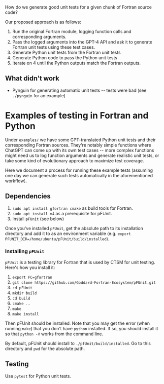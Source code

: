 How do we generate good unit tests for a given chunk of Fortran source code?

Our proposed approach is as follows:
1. Run the original Fortran module, logging function calls and corresponding arguments.
2. Pass the logged arguments into the GPT-4 API and ask it to generate Fortran unit tests using these test cases. 
3. Generate Python unit tests from the Fortran unit tests
4. Generate Python code to pass the Python unit tests
5. Iterate on 4 until the Python outputs match the Fortran outputs.

## What didn't work

- Pynguin for generating automatic unit tests -- tests were bad (see `./pynguin` for an example)

# Examples of testing in Fortran and Python

Under `examples/` we have some GPT-translated Python unit tests and their corresponding Fortran sources. They're notably simple functions where ChatGPT can come up with its own test cases -- more complex functions might need us to log function arguments and generate realistic unit tests, or take some kind of evolutionary approach to maximize test coverage. 

Here we document a process for running these example tests (assuming one day we can generate such tests automatically in the aforementioned workflow).

## Dependencies

1. `sudo apt install gfortran cmake` as build tools for Fortran.
2. `sudo apt install m4` as a prerequisite for pFUnit. 
3. Install `pFUnit` (see below)

Once you've installed `pFUnit`, get the absolute path to its installation directory and add it to as an environment variable (e.g. `export PFUNIT_DIR=/home/ubuntu/pFUnit/build/installed`). 

### Installing `pFUnit`

`pFUnit` is a testing library for Fortran that is used by CTSM for unit testing. Here's how you install it:

1. `export FC=gfortran`
2. `git clone https://github.com/Goddard-Fortran-Ecosystem/pFUnit.git`
3. `cd pFUnit`
4. `mkdir build`
5. `cd build`
6. `cmake ..`
7. `make`
8. `make install`

Then pFUnit should be installed. Note that you may get the error (when running `make`) that you don't have `python` installed. If so, you should install it so that `python -V` works from the command line. 

By default, pFUnit should install to `./pfUnit/build/installed`. Go to this directory and `pwd` for the absolute path. 


## Testing

Use `pytest` for Python unit tests.